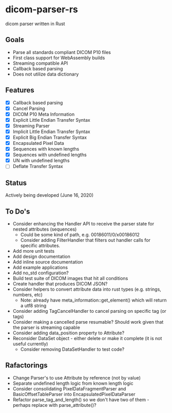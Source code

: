 # dicom-parser-rs
dicom parser written in Rust

## Goals

* Parse all standards compliant DICOM P10 files
* First class support for WebAssembly builds 
* Streaming compatible API
* Callback based parsing
* Does not utilize data dictionary

## Features

* [X] Callback based parsing
* [X] Cancel Parsing
* [X] DICOM P10 Meta Information
* [X] Explicit Little Endian Transfer Syntax
* [X] Streaming Parser
* [X] Implicit Little Endian Transfer Syntax
* [X] Explicit Big Endian Transfer Syntax
* [X] Encapsulated Pixel Data
* [X] Sequences with known lengths
* [X] Sequences with undefined lengths
* [X] UN with undefined lengths
* [ ] Deflate Transfer Syntax

## Status

Actively being developed (June 16, 2020)

## To Do's

* Consider enhancing the Handler API to receive the parser state for nested attributes (sequences)
  * Could be some kind of path, e.g. 00186011/0/x00186012
  * Consider adding FilterHandler that filters out handler calls for specific attributes.  
* Add more unit tests
* Add design documentation
* Add inline source documentation
* Add example applications
* Add no_std configuration?
* Build test suite of DICOM images that hit all conditions
* Create handler that produces DICOM JSON?
* Consider helpers to convert attribute data into rust types (e.g. strings, numbers, etc)
  * Note: already have meta_information::get_element() which will return a utf8 string
* Consider adding TagCancelHandler to cancel parsing on specific tag (or tags)
* Consider making a cancelled parse resumable?  Should work given that the parser is streaming capable
* Consider adding data_position property to Attribute?
* Reconsider DataSet object - either delete or make it complete (it is not useful currently)
  * Consider removing DataSetHandler to test code?

## Rafactorings

* Change Parser's to use Attribute by reference (not by value)
* Separate undefined length logic from known length logic
* Consider consolidating PixelDataFragmentParser and BasicOffsetTableParser into EncapsulatedPixelDataParser
* Refactor parse_tag_and_length() so we don't have two of them - perhaps replace with parse_attribute()?
